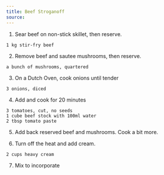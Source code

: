 ```yaml
---
title: Beef Stroganoff
source: 
---
```


1. Sear beef on non-stick skillet, then reserve.

```
1 kg stir-fry beef
```

2. Remove beef and sautee mushrooms, then reserve.

```
a bunch of mushrooms, quartered
```

3. On a Dutch Oven, cook onions until tender

```
3 onions, diced
```

4. Add and cook for 20 minutes

```
3 tomatoes, cut, no seeds
1 cube beef stock with 100ml water
2 tbsp tomato paste
```

5. Add back reserved beef and mushrooms. Cook a bit more.

6. Turn off the heat and add cream.

```
2 cups heavy cream
```

7. Mix to incorporate

